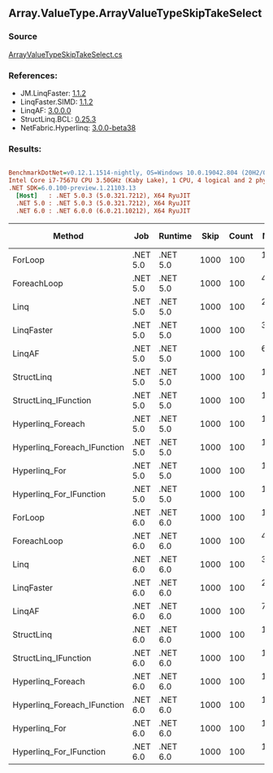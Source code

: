 ﻿## Array.ValueType.ArrayValueTypeSkipTakeSelect

### Source
[ArrayValueTypeSkipTakeSelect.cs](../LinqBenchmarks/Array/ValueType/ArrayValueTypeSkipTakeSelect.cs)

### References:
- JM.LinqFaster: [1.1.2](https://www.nuget.org/packages/JM.LinqFaster/1.1.2)
- LinqFaster.SIMD: [1.1.2](https://www.nuget.org/packages/LinqFaster.SIMD/1.0.3)
- LinqAF: [3.0.0.0](https://www.nuget.org/packages/LinqAF/3.0.0.0)
- StructLinq.BCL: [0.25.3](https://www.nuget.org/packages/StructLinq.BCL/0.25.3)
- NetFabric.Hyperlinq: [3.0.0-beta38](https://www.nuget.org/packages/NetFabric.Hyperlinq/3.0.0-beta38)

### Results:
``` ini

BenchmarkDotNet=v0.12.1.1514-nightly, OS=Windows 10.0.19042.804 (20H2/October2020Update)
Intel Core i7-7567U CPU 3.50GHz (Kaby Lake), 1 CPU, 4 logical and 2 physical cores
.NET SDK=6.0.100-preview.1.21103.13
  [Host]   : .NET 5.0.3 (5.0.321.7212), X64 RyuJIT
  .NET 5.0 : .NET 5.0.3 (5.0.321.7212), X64 RyuJIT
  .NET 6.0 : .NET 6.0.0 (6.0.21.10212), X64 RyuJIT


```
|                      Method |      Job |  Runtime | Skip | Count |     Mean |     Error |    StdDev | Ratio | RatioSD |  Gen 0 | Gen 1 | Gen 2 | Allocated |
|---------------------------- |--------- |--------- |----- |------ |---------:|----------:|----------:|------:|--------:|-------:|------:|------:|----------:|
|                     ForLoop | .NET 5.0 | .NET 5.0 | 1000 |   100 | 1.534 μs | 0.0042 μs | 0.0040 μs |  1.00 |    0.00 |      - |     - |     - |         - |
|                 ForeachLoop | .NET 5.0 | .NET 5.0 | 1000 |   100 | 4.070 μs | 0.0210 μs | 0.0196 μs |  2.65 |    0.02 | 0.0153 |     - |     - |      32 B |
|                        Linq | .NET 5.0 | .NET 5.0 | 1000 |   100 | 2.535 μs | 0.0119 μs | 0.0100 μs |  1.65 |    0.01 | 0.1183 |     - |     - |     248 B |
|                  LinqFaster | .NET 5.0 | .NET 5.0 | 1000 |   100 | 3.076 μs | 0.0152 μs | 0.0143 μs |  2.01 |    0.01 | 5.7678 |     - |     - |  12,072 B |
|                      LinqAF | .NET 5.0 | .NET 5.0 | 1000 |   100 | 6.484 μs | 0.0587 μs | 0.0491 μs |  4.23 |    0.03 |      - |     - |     - |         - |
|                  StructLinq | .NET 5.0 | .NET 5.0 | 1000 |   100 | 1.814 μs | 0.0030 μs | 0.0025 μs |  1.18 |    0.00 | 0.0458 |     - |     - |      96 B |
|        StructLinq_IFunction | .NET 5.0 | .NET 5.0 | 1000 |   100 | 1.553 μs | 0.0039 μs | 0.0030 μs |  1.01 |    0.00 |      - |     - |     - |         - |
|           Hyperlinq_Foreach | .NET 5.0 | .NET 5.0 | 1000 |   100 | 1.709 μs | 0.0062 μs | 0.0058 μs |  1.11 |    0.00 |      - |     - |     - |         - |
| Hyperlinq_Foreach_IFunction | .NET 5.0 | .NET 5.0 | 1000 |   100 | 1.638 μs | 0.0035 μs | 0.0031 μs |  1.07 |    0.00 |      - |     - |     - |         - |
|               Hyperlinq_For | .NET 5.0 | .NET 5.0 | 1000 |   100 | 1.684 μs | 0.0040 μs | 0.0037 μs |  1.10 |    0.00 |      - |     - |     - |         - |
|     Hyperlinq_For_IFunction | .NET 5.0 | .NET 5.0 | 1000 |   100 | 1.613 μs | 0.0035 μs | 0.0031 μs |  1.05 |    0.00 |      - |     - |     - |         - |
|                     ForLoop | .NET 6.0 | .NET 6.0 | 1000 |   100 | 1.502 μs | 0.0037 μs | 0.0031 μs |  0.98 |    0.00 |      - |     - |     - |         - |
|                 ForeachLoop | .NET 6.0 | .NET 6.0 | 1000 |   100 | 4.101 μs | 0.0285 μs | 0.0253 μs |  2.67 |    0.01 | 0.0153 |     - |     - |      32 B |
|                        Linq | .NET 6.0 | .NET 6.0 | 1000 |   100 | 3.267 μs | 0.0147 μs | 0.0131 μs |  2.13 |    0.01 | 0.1183 |     - |     - |     248 B |
|                  LinqFaster | .NET 6.0 | .NET 6.0 | 1000 |   100 | 2.571 μs | 0.0161 μs | 0.0143 μs |  1.68 |    0.01 | 5.7678 |     - |     - |  12,072 B |
|                      LinqAF | .NET 6.0 | .NET 6.0 | 1000 |   100 | 7.522 μs | 0.0177 μs | 0.0139 μs |  4.91 |    0.01 |      - |     - |     - |         - |
|                  StructLinq | .NET 6.0 | .NET 6.0 | 1000 |   100 | 1.868 μs | 0.0044 μs | 0.0039 μs |  1.22 |    0.00 | 0.0458 |     - |     - |      96 B |
|        StructLinq_IFunction | .NET 6.0 | .NET 6.0 | 1000 |   100 | 1.555 μs | 0.0037 μs | 0.0031 μs |  1.01 |    0.00 |      - |     - |     - |         - |
|           Hyperlinq_Foreach | .NET 6.0 | .NET 6.0 | 1000 |   100 | 1.723 μs | 0.0072 μs | 0.0067 μs |  1.12 |    0.00 |      - |     - |     - |         - |
| Hyperlinq_Foreach_IFunction | .NET 6.0 | .NET 6.0 | 1000 |   100 | 1.624 μs | 0.0032 μs | 0.0027 μs |  1.06 |    0.00 |      - |     - |     - |         - |
|               Hyperlinq_For | .NET 6.0 | .NET 6.0 | 1000 |   100 | 1.679 μs | 0.0059 μs | 0.0053 μs |  1.09 |    0.01 |      - |     - |     - |         - |
|     Hyperlinq_For_IFunction | .NET 6.0 | .NET 6.0 | 1000 |   100 | 1.642 μs | 0.0062 μs | 0.0055 μs |  1.07 |    0.00 |      - |     - |     - |         - |
